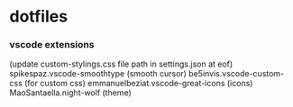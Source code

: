 # dotfiles

### vscode extensions
(update custom-stylings.css file path in settings.json at eof)
spikespaz.vscode-smoothtype (smooth cursor)
be5invis.vscode-custom-css (for custom css)
emmanuelbeziat.vscode-great-icons (icons)
MaoSantaella.night-wolf (theme)
